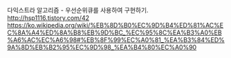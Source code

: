 다익스트라 알고리즘 - 
우선순위큐를 사용하여 구현하기.
http://hsp1116.tistory.com/42
https://ko.wikipedia.org/wiki/%EB%8D%B0%EC%9D%B4%ED%81%AC%EC%8A%A4%ED%8A%B8%EB%9D%BC_%EC%95%8C%EA%B3%A0%EB%A6%AC%EC%A6%98#%EB%8F%99%EC%A0%81_%EA%B3%84%ED%9A%8D%EB%B2%95%EC%9D%98_%EA%B4%80%EC%A0%90
